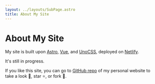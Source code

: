 ```yaml
---
layout: ../layouts/SubPage.astro
title: About My Site
---
```


# <span class="i-lucide-tent-tree mr-6px translate-y-5px hover:translate-0 transition-160"></span> About My Site

My site is built upon [<span><span class="i-logos-astro-icon badge-icon-down"></span> Astro</span>](https://astro.build), [<span><span class="i-logos-vue badge-icon-down"></span> Vue</span>](https://vuejs.org), and [<span><span class="i-logos-unocss badge-icon translate-y-2px"></span> UnoCSS</span>](https://unocss.dev), deployed on [<span><span class="i-logos-netlify-icon badge-icon"></span> Netlify</span>](https://netlify.com).

It's still in progress.

If you like this site, you can go to [<span><span class="i-lucide-github badge-icon-down mr-2px"></span>GitHub repo</span>](https://github.com/zhangzheheng/zzhme) of my personal website to take a look 👀, star ⭐, or fork 🍴.
